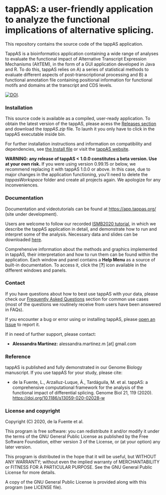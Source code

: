 # tappAS: a user-friendly application to analyze the functional implications of alternative splicing.

This repository contains the source code of the tappAS application. 

TappAS is a bioinformatics application containing a wide range of analyses to evaluate the functional
impact of Alternative Transcript Expression Mechanisms (AltTEM), in the form of a GUI application 
developed in Java and R. To do this, tappAS relies on A) a series of statistical methods to evaluate different aspects
of post-transcriptional processing and B) a functional annotation file containing positional information for functional
motifs and domains at the transcript and CDS levels.

[![DOI](https://zenodo.org/badge/255313071.svg)](https://zenodo.org/badge/latestdoi/255313071).

### Installation
This source code is available as a compiled, user-ready application.
To obtain the latest version of the tappAS, please acess the [Releases section](https://github.com/ConesaLab/tappAS/releases) 
and download the *tappAS.zip* file. To launh it you only have to click in the tappAS executable inside bin.

For further installation instructions and information on compatibility 
and dependencies, see [the Install file](https://app.tappas.org/resources/downloads/install.pdf) or visit the 
[tappAS website](https://app.tappas.org/).

**WARNING: any release of tappAS < 1.0.0 constitutes a beta version. Use at your own risk.** 
If you were using version 0.99.15 or below, we recommend replacing it with tappAS 1.0.0 or above. 
In this case, due to major changes in the application functioning, you'll need to delete the 
*tappasWorkspace* folder and create all projects again. We apologize for any inconveniences.

### Documentation
Documentation and videotutorials can be found at https://app.tappas.org/ (site under development).

Users are welcome to follow our recorded [ISMB2020 tutorial](https://www.youtube.com/watch?reload=9&v=yUYlLOQmO1A), 
in which we describe the tappAS application in detail, and demonstrate how to run 
and interpret some of the analysis. Necessary data and slides can be downloaded [here](https://app.tappas.org/resources/downloads/tutorials/tappAS_projectData.zip).

Comprehensive information about the methods and graphics implemented in tappAS,
their interpretation and how to run them can be found within the application. Each window and panel
contains a **Help Menu** as a source of built-in documentation. To access it, 
click the [**?**] icon available in the different windows and panels.

### Contact
If you have questions about how to best use tappAS with your data, 
please check our [Frequently Asked Questions](https://app.tappas.org/faqs/) section for common use cases 
(most of the questions we routinely receive from users have been answered in FAQs).

If you encounter a bug or error using or installing tappAS, 
please [open an Issue](https://github.com/ConesaLab/tappAS/issues) to report it.

If in need of further support, please contact:
* **Alessandra Martínez:** alessandra.martinez.m [at] gmail.com

### Reference

tappAS is published and fully demonstrated in our Genome Biology manuscript. If you use tappAS for your study, please cite:

* de la Fuente, L., Arzalluz-Luque, Á., Tardáguila, M. et al. tappAS: a comprehensive computational framework for the analysis of the functional impact of differential splicing. Genome Biol 21, 119 (2020). https://doi.org/10.1186/s13059-020-02028-w

### License and copyright 
Copyright (C) 2020, de la Fuente et al.

This program is free software: you can redistribute it and/or modify
it under the terms of the GNU General Public License as published by
the Free Software Foundation, either version 3 of the License, or
(at your option) any later version.

This program is distributed in the hope that it will be useful,
but WITHOUT ANY WARRANTY; without even the implied warranty of
MERCHANTABILITY or FITNESS FOR A PARTICULAR PURPOSE.  See the
GNU General Public License for more details.

A copy of the GNU General Public License
is provided along with this program (see LICENSE file).
